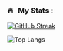 ### 🔥 &nbsp; My Stats :
<!-- https://github.com/anuraghazra/github-readme-stats -->
[![GitHub Streak](https://streak-stats.demolab.com?user=&theme=vue&user=phuang07)](https://git.io/streak-stats)

![Top Langs](https://github-readme-stats.vercel.app/api/top-langs/?username=phuang07&hide_progress=false&layout=compact)

<!-- https://devicon.dev/ -->

<!--
**phuang07/phuang07** is a ✨ _special_ ✨ repository because its `README.md` (this file) appears on your GitHub profile.

Here are some ideas to get you started:

- 🔭 I’m currently working on ...
- 🌱 I’m currently learning ...
- 👯 I’m looking to collaborate on ...
- 🤔 I’m looking for help with ...
- 💬 Ask me about ...
- 📫 How to reach me: ...
- 😄 Pronouns: ...
- ⚡ Fun fact: ...
-->
